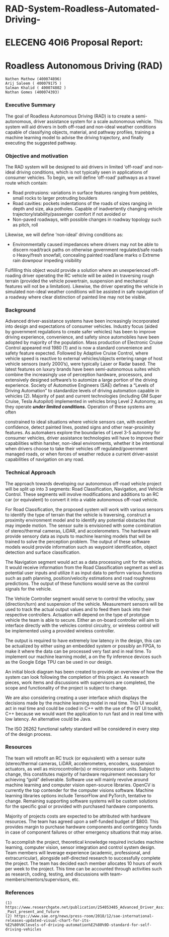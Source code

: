 # RAD-System-Roadless-Automated-Driving-

# ELECENG 4OI6 Proposal Report:

# Roadless Autonomous Driving (RAD)

```
Nathen Mathew (400074896)
Arij Saleem ( 400079175 )
Salman Khalid ( 400074802 )
Nathan Gomes (400074393)
```

### Executive Summary

The goal of Roadless Autonomous Driving (RAD) is to create a semi-autonomous, driver assistance system
for a scale autonomous vehicle. This system will aid drivers in both off-road and non-ideal weather conditions
capable of classifying objects, material, and pathway profiles, training a machine learning model to advise the
driving trajectory, and finally executing the suggested pathway.

### Objective and motivation

The RAD system will be designed to aid drivers in limited ‘off-road’ and non-ideal driving conditions, which
is not typically seen in applications of consumer vehicles. To begin, we will define ‘off-road’ pathways as a travel
route which contain:

- Road protrusions: variations in surface features ranging from pebbles, small rocks to larger protruding
    boulders
- Road cavities: pockets indentations of the roads of sizes ranging in depth and size, aka potholes. Capable
    of inadvertently changing vehicle trajectory/stability/passenger comfort if not avoided or
- Non-paved roadways, with possible changes in roadway topology such as pitch, roll

Likewise, we will define ‘non-ideal’ driving conditions as:

- Environmentally caused impedances where drivers may not be able to discern road/track paths on
    otherwise government regulated/safe roads
       o Heavy/fresh snowfall, concealing painted road/lane marks
       o Extreme rain downpour impeding visibility

Fulfilling this object would provide a solution where an unexperienced off-roading driver operating the RC vehicle
will be aided in traversing rough terrain (provided the vehicle powertrain, suspension and mechanical features will
not be a limitation). Likewise, the driver operating the vehicle in simulated non-ideal weather conditions will be
assisted in safe navigation of a roadway where clear distinction of painted line may not be visible.

### Background

Advanced driver-assistance systems have been increasingly incorporated into design and expectations of
consumer vehicles. Industry focus (aided by government regulations to create safer vehicles) has been to improve
driving experience, convenience, and safety since automobiles have been adopted by majority of the population.
Mass production of Electronic Cruise Control appeared mid 1980 (1) and is now a standard convenience and safety
feature expected. Followed by Adaptive Cruise Control, where vehicle speed is reactive to external vehicles/objects
entering range of host vehicle sensors (early 2000’s), were typically Laser or Radar based. The latest features on
luxury brands have been semi-autonomous suites which
combine the increasingly use of perception hardware,
processors, and extensively designed software’s to
automize a large portion of the driving experience.
Society of Automotive Engineers (SAE) defines a
“Levels of Driving Automation” to standardize levels of
driving automation capable in vehicles (2). Majority of
past and current technologies (including GM Super
Cruise, Tesla Autopilot) implemented in vehicles bring
Level 2 Autonomy, as they operate **_under limited
conditions._** Operation of these systems are often


constrained to ideal situations where vehicle sensors can, with excellent confidence, detect painted lines, posted
signs and other near-proximity features. As automakers explore the boundaries of Level 3-5 autonomy for
consumer vehicles, driver assistance technologies will have to improve their capabilities within harsher, non-ideal
environments, whether it be intentional when drivers choose to take their vehicles off regulated/government
managed roads, or when forces of weather reduce a current driver-assist capabilities of navigation on any road.

### Technical Approach

The approach towards developing our autonomous off-road vehicle project will be split up into 3
segments: Road Classification, Navigation, and Vehicle Control. These segments will involve modifications and
additions to an RC car (or equivalent) to convert it into a viable autonomous off-road vehicle.

For Road Classification, the proposed system will work with various sensors to identify the type of terrain
that the vehicle is traversing, construct a proximity environment model and to identify any potential obstacles
that may impede motion. The sensor suite is envisioned with some combination of stereo/thermal cameras,
LiDAR, and accelerometers. The hardware will provide sensory data as inputs to machine learning models that
will be trained to solve the perception problem. The output of these software models would provide information
such as waypoint identification, object detection and surface classification.

The Navigation segment would act as a data processing unit for the vehicle. It would receive information
from the Road Classification segment as well as potential user inputs and utilize it as input data to perform
various functions such as path planning, position/velocity estimations and road roughness predictions. The output
of these functions would serve as the control signals for the vehicle.

The Vehicle Controller segment would serve to control the velocity, yaw (direction/turn) and suspension
of the vehicle. Measurement sensors will be used to track the actual output values and to feed them back into
their respective controllers. Actuation will depend on the type of prototype vehicle the team is able to secure.
Either an on-board controller will aim to interface directly with the vehicles control circuitry, or wireless control
will be implemented using a provided wireless controller.

The output is required to have extremely low latency in the design, this can be actualized by either using
an embedded system or possibly an FPGA, to make it where the data can be processed very fast and in real time.
To implement our machine learning model, a on the fly inference devices such as the Google Edge TPU can be
used in our design.

An initial block diagram has been created to provide an overview of how the system can look following
the completion of this project. As research pieces, work items and discussions with supervisors are completed,
the scope and functionality of the project is subject to change.


We are also considering creating a user interface which displays the decisions made by the machine
learning model in real time. This UI would act in real time and could be coded in C++ with the use of the QT UI
toolkit, C++ because we would want the application to run fast and in real time with low latency. An alternative could be Java.

The ISO 26262 functional safety standard will be considered in every step of the design process.

### Resources

The team will retrofit an RC truck (or equivalent) with a sensor suite (stereo/thermal cameras, LiDAR,
accelerometers, encoders, suspension actuators, as well as microcontroller(s) or microprocessor units. Subject to
change, this constitutes majority of hardware requirement necessary for achieving “gold” deliverable. Software use
will mainly revolve around machine learning and computer vision open-source libraries. OpenCV is currently the
top contender for the computer visions software. Machine learning libraries options include TensorFlow and
PyTorch, tentative to change. Remaining supporting software systems will be custom solutions for the specific goal
or provided with purchased hardware components.

Majority of projects costs are expected to be attributed with hardware resources. The team has agreed
upon a self-funded budget of $800. This provides margin to purchase hardware components and contingency
funds in case of component failures or other emergency situations that may arise.

To accomplish the project, theoretical knowledge required includes machine learning, computer vision,
sensor integration and control system design. Team members will leverage experience (academic, professional,
and extracurricular), alongside self-directed research to successfully complete the project. The team has decided
each member allocates 10 hours of work per week to the project. This time can be accounted through activities
such as research, coding, testing, and discussions with team-members/mentors/supervisors, etc.

### References

```
(1) https://www.researchgate.net/publication/254053485_Advanced_Driver_Assistance_Systems_-
_Past_present_and_future
(2) https://www.sae.org/news/press-room/2018/12/sae-international-releases-updated-visual-chart-for-its-
%E2%80%9Clevels-of-driving-automation%E2%80%9D-standard-for-self-driving-vehicles
```

